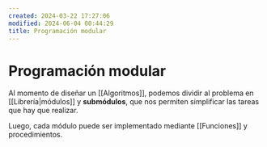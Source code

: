 ```yaml
---
created: 2024-03-22 17:27:06
modified: 2024-06-04 00:44:29
title: Programación modular
---
```


# Programación modular

Al momento de diseñar un [[Algoritmos]], podemos dividir al problema en [[Librería|módulos]] y **submódulos**, que nos permiten simplificar las tareas que hay que realizar.

Luego, cada módulo puede ser implementado mediante [[Funciones]] y procedimientos.
